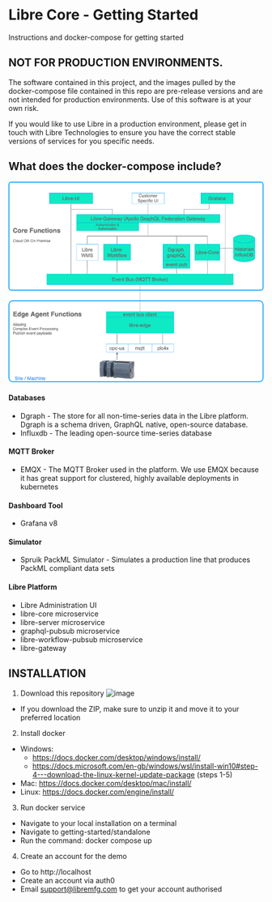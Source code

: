 # Libre Core - Getting Started
Instructions and docker-compose for getting started 

## NOT FOR PRODUCTION ENVIRONMENTS. 
The software contained in this project, and the images pulled by the docker-compose file contained in this repo are pre-release versions and are not intended for production environments. Use of this software is at your own risk.

If you would like to use Libre in a production environment, please get in touch with Libre Technologies to ensure you have the correct stable versions of services for you specific needs.

## What does the docker-compose include?
![image](docs/LibreArchitecture.png)
#### Databases
* Dgraph - The store for all non-time-series data in the Libre platform. Dgraph is a schema driven, GraphQL native, open-source database.
* Influxdb - The leading open-source time-series database
#### MQTT Broker
* EMQX - The MQTT Broker used in the platform. We use EMQX because it has great support for clustered, highly available deployments in kubernetes
#### Dashboard Tool
* Grafana v8
#### Simulator
* Spruik PackML Simulator - Simulates a production line that produces PackML compliant data sets
#### Libre Platform
* Libre Administration UI
* libre-core microservice
* libre-server microservice
* graphql-pubsub microservice
* libre-workflow-pubsub microservice
* libre-gateway

## INSTALLATION ##
1. Download this repository
  ![image](https://user-images.githubusercontent.com/54924665/133958186-de997f1e-a50a-4c7e-a066-317bfa85110f.png)
  * If you download the ZIP, make sure to unzip it and move it to your preferred location
2. Install docker
  * Windows: 
    * https://docs.docker.com/desktop/windows/install/
    * https://docs.microsoft.com/en-gb/windows/wsl/install-win10#step-4---download-the-linux-kernel-update-package (steps 1-5)
  * Mac: https://docs.docker.com/desktop/mac/install/
  * Linux: https://docs.docker.com/engine/install/
3. Run docker service
  * Navigate to your local installation on a terminal
  * Navigate to getting-started/standalone
  * Run the command: docker compose up
4. Create an account for the demo
  * Go to http://localhost
  * Create an account via auth0
  * Email support@libremfg.com to get your account authorised
